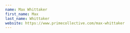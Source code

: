 ```yaml
---
name: Max Whittaker
first_name: Max
last_name: Whittaker
website: https://www.primecollective.com/max-whittaker
---
```

